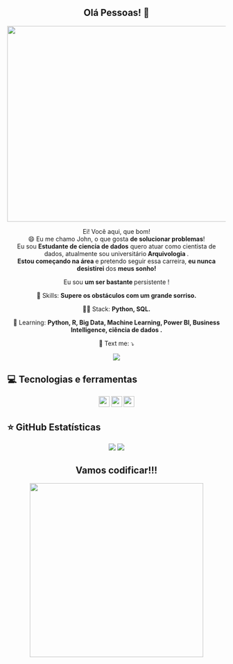 
<span align="center">

##  Olá Pessoas! 👋 

</span>

<div align="center">
<img src="https://user-images.githubusercontent.com/110690751/200134755-ed1297a1-1ff9-42ec-83c4-722195786571.gif" height="450" width="700px" />
</div>


<p align="center">
  Ei! Você aqui, que bom! <br> 😄 Eu me chamo John, o que gosta <strong> de solucionar problemas</strong>! <br> Eu sou <strong>Estudante de ciencia de dados</strong> quero atuar como cientista de dados, atualmente sou universitário<strong> Arquivologia </strong>.<br />
<strong> Estou começando na área </strong> e pretendo seguir essa carreira, <strong> eu nunca desistirei </strong> dos <strong> meus sonho! </strong> 
</p>

<p align="center">
 Eu sou <strong>um ser bastante </strong> persistente !<br />
</p>

<p align="center">
  💼 Skills: <strong> Supere os obstáculos com um grande sorriso. </strong>
</p>

<p align="center">
  👩‍💻  Stack: <strong> Python, SQL.</strong>
</p>

<p align="center">
  🚀  Learning: <strong>Python, R, Big Data, Machine Learning, Power BI, Business Intelligence, ciência de dados .</strong>
</p>

<p align="center">
  💌 Text me: ⤵️
</p>
<p align="center">
  
  <a href="https://www.linkedin.com/in/john-anderson-16bb83246/" alt="Linkedin">
  <img src="https://img.shields.io/badge/-Linkedin-0e76a8?style=for-the-badge&logo=Linkedin&logoColor=white&link=https://www.linkedin.com/in/keidsonroby/" /></a>
</p>  

## 💻 Tecnologias e ferramentas

<p align="center">
  
 <img src="https://img.shields.io/badge/-Python-%23F7DF1E?style=flat-square&logo=python&logoColor=black" height="25"/>
 <img src="https://img.shields.io/badge/SQL%20-%23007ACC.svg?&style=for-the-badge&logo=SQL&logoColor=white" height="25"/> 
 <img src="https://img.shields.io/badge/Big Data%20-%23563D7C.svg?&style=for-the-badge&logo=BigData&logoColor=white" height="25"/>

</p>

## ⭐ GitHub Estatísticas

<p align = "center">
  <img src = "https://github-readme-stats.vercel.app/api?username=John2024-web&show_icons=true&theme=tokyonight&line_height=27">
  <img src = "https://github-readme-stats.vercel.app/api/top-langs/?username=John2024-web&hide=a,html&theme=tokyonight">
</p>


<div align="center">
<h2> Vamos codificar!!!</h2>
<img src="https://user-images.githubusercontent.com/110690751/200137586-67a53f60-eeb5-4c09-93e1-f421f28e7edd.gif" width="400px" />
</div>
